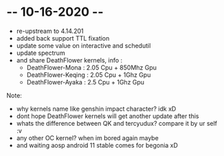 # -- 10-16-2020 --
* re-upstream to 4.14.201
* added back support TTL fixation
* update some value on interactive and schedutil
* update spectrum
* and share DeathFlower kernels, info :
    * DeathFlower-Mona : 2.05 Cpu + 850Mhz Gpu
    * DeathFlower-Keqing : 2.05 Cpu + 1Ghz Gpu
    * DeathFlower-Ayaka : 2.5 Cpu + 1Ghz Gpu

Note: 
* why kernels name like genshin impact character? idk xD
* dont hope DeathFlower kernels will get another update after this
* whats the difference between QK and tercyudux? compare it by ur self :v
* any other OC kernel? when im bored again maybe
* and waiting aosp android 11 stable comes for begonia xD